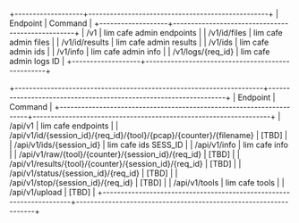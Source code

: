 +-------------------+--------------------------------------------------+
| Endpoint          | Command                                          |
+-------------------+--------------------------------------------------+
| /v1               | lim cafe admin endpoints                         |
| /v1/id/files      | lim cafe admin files                             |
| /v1/id/results    | lim cafe admin results                           |
| /v1/ids           | lim cafe admin ids                               |
| /v1/info          | lim cafe admin info                              |
| /v1/logs/{req_id} | lim cafe admin logs ID                           |
+-------------------+--------------------------------------------------+

+---------------------------------------------------------------------+------------------------------------------------------------------+
| Endpoint                                                            | Command                                                          |
+---------------------------------------------------------------------+------------------------------------------------------------------+
| /api/v1                                                             | lim cafe endpoints                                               |
| /api/v1/id/{session_id}/{req_id}/{tool}/{pcap}/{counter}/{filename} | [TBD]                                                            |
| /api/v1/ids/{session_id}                                            | lim cafe ids SESS_ID                                             |
| /api/v1/info                                                        | lim cafe info                                                    |
| /api/v1/raw/{tool}/{counter}/{session_id}/{req_id}                  | [TBD]                                                            |
| /api/v1/results/{tool}/{counter}/{session_id}/{req_id}              | [TBD]                                                            |
| /api/v1/status/{session_id}/{req_id}                                | [TBD]                                                            |
| /api/v1/stop/{session_id}/{req_id}                                  | [TBD]                                                            |
| /api/v1/tools                                                       | lim cafe tools                                                   |
| /api/v1/upload                                                      | [TBD]                                                            |
+---------------------------------------------------------------------+------------------------------------------------------------------+

